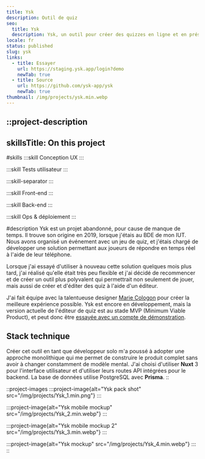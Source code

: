 ```yaml
---
title: Ysk
description: Outil de quiz
seo:
  title: Ysk
  description: Ysk, un outil pour créer des quizzes en ligne et en présentiel
locale: fr
status: published
slug: ysk
links:
  - title: Essayer
    url: https://staging.ysk.app/login?demo
    newTab: true
  - title: Source
    url: https://github.com/ysk-app/ysk
    newTab: true
thumbnail: /img/projects/ysk.min.webp
---
```


::project-description
---
skillsTitle: On this project
---
#skills
  :::skill
  Conception UX
  :::

  :::skill
  Tests utilisateur
  :::

  :::skill-separator
  :::

  :::skill
  Front-end
  :::

  :::skill
  Back-end
  :::

  :::skill
  Ops & déploiement
  :::

#description
Ysk est un projet abandonné, pour cause de manque de temps. Il trouve son origine en 2019, lorsque j'étais au BDE de mon IUT. Nous avons organisé un événement avec un jeu de quiz, et j'étais chargé de développer une solution permettant aux joueurs de répondre en temps réel à l'aide de leur téléphone.

Lorsque j'ai essayé d'utiliser à nouveau cette solution quelques mois plus tard, j'ai réalisé qu'elle était très peu flexible et j'ai décidé de recommencer et de créer un outil plus polyvalent qui permettrait non seulement de jouer, mais aussi de créer et d'éditer des quiz à l'aide d'un éditeur.

J'ai fait équipe avec la talentueuse designer [Marie Cologon](https://marie.cologon.fr/) pour créer la meilleure expérience possible. Ysk est encore en développement, mais la version actuelle de l'éditeur de quiz est au stade MVP (Minimum Viable Product), et peut donc être [essayée avec un compte de démonstration](https://staging.ysk.app/login?demo).

## **Stack technique**

Créer cet outil en tant que développeur solo m'a poussé à adopter une approche monolithique qui me permet de construire le produit complet sans avoir à changer constamment de modèle mental. J'ai choisi d'utiliser **Nuxt** 3 pour l'interface utilisateur et d'utiliser leurs routes API intégrées pour le backend. La base de données utilise PostgreSQL avec **Prisma**.
::

::project-images
  :::project-image{alt="Ysk pack shot" src="/img/projects/Ysk_1.min.png"}
  :::

  :::project-image{alt="Ysk mobile mockup" src="/img/projects/Ysk_2.min.webp"}
  :::

  :::project-image{alt="Ysk mobile mockup 2" src="/img/projects/Ysk_3.min.webp"}
  :::

  :::project-image{alt="Ysk mockup" src="/img/projects/Ysk_4.min.webp"}
  :::
::

